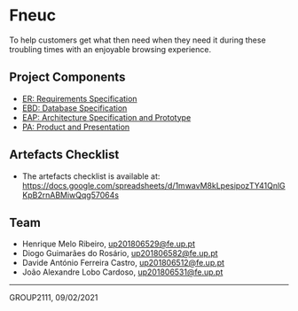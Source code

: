 # Fneuc

To help customers get what then need when they need it during these troubling times with an enjoyable browsing experience.

## Project Components

* [ER: Requirements Specification](er)
* [EBD: Database Specification](ebd)
* [EAP: Architecture Specification and Prototype](eap)
* [PA: Product and Presentation](pa)

## Artefacts Checklist

* The artefacts checklist is available at: <https://docs.google.com/spreadsheets/d/1mwavM8kLpesipozTY41QnlGKpB2rnABMiwQqg57064s>

## Team

* Henrique Melo Ribeiro, up201806529@fe.up.pt
* Diogo Guimarães do Rosário, up201806582@fe.up.pt
* Davide António Ferreira Castro, up201806512@fe.up.pt
* João Alexandre Lobo Cardoso, up201806531@fe.up.pt

***
GROUP2111, 09/02/2021
